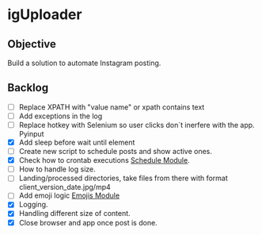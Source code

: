 # igUploader

## Objective
Build a solution to automate Instagram posting.

## Backlog
- [ ] Replace XPATH with "value name" or xpath contains text
- [ ] Add exceptions in the log
- [ ] Replace hotkey with Selenium so user clicks don´t inerfere with the app. Pyinput
- [x] Add sleep before wait until element
- [ ] Create new script to schedule posts and show active ones.
- [x] Check how to crontab executions [Schedule Module](https://www.youtube.com/watch?v=oQmKKIYODYU).
- [ ] How to handle log size.
- [ ] Landing/processed directories, take files from there with format client_version_date.jpg/mp4
- [ ] Add emoji logic [Emojis Module](https://emojis.readthedocs.io/en/latest/api.html#sample-code)
- [x] Logging.
- [x] Handling different size of content.
- [x] Close browser and app once post is done.
